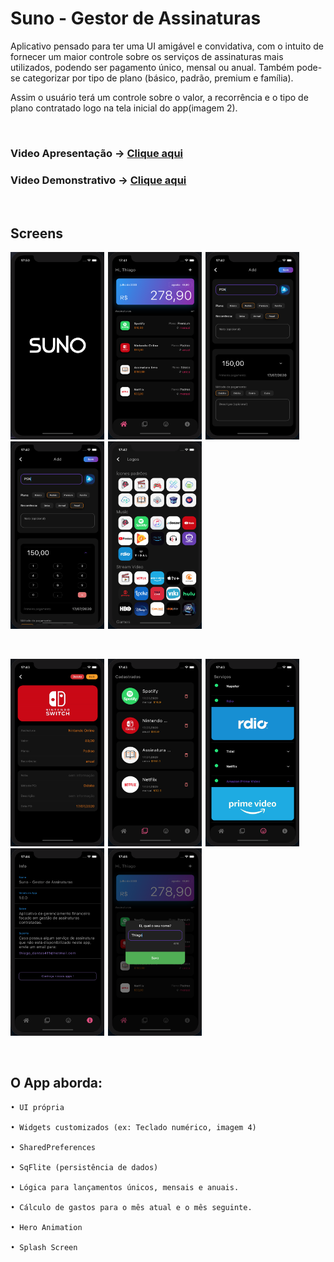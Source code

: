 # Suno - Gestor de Assinaturas
 
Aplicativo pensado para ter uma UI amigável e convidativa, com o intuito de fornecer um maior controle sobre os serviços de assinaturas mais utilizados,
podendo ser pagamento único, mensal ou anual. Também pode-se categorizar por tipo de plano (básico, padrão, premium e família).

Assim o usuário terá um controle sobre o valor, a recorrência e o tipo de plano contratado logo na tela inicial do app(imagem 2).

<br>

 ### Video Apresentação -> [Clique aqui](https://youtu.be/KplxbhvhmD8)
 ### Video Demonstrativo -> [Clique aqui](https://youtu.be/W5Opl8kqHBI)
 

<br>

 ## Screens

<div align="left"> 
 
 <img  width="150" height="300" src="suno/prints/print_0.png"><span style="padding-left:2px"></span>
 <img  width="150" height="300" src="suno/prints/print_1.png"><span style="padding-left:2px"></span>
 <img  width="150" height="300" src="suno/prints/print_2.png"><span style="padding-left:2px"></span>
 <img  width="150" height="300" src="suno/prints/print_3.png"><span style="padding-left:2px"></span>
 <img  width="150" height="300" src="suno/prints/print_4.png"><span style="padding-left:2px"></span>
 
</div>

<br>
 
<div align="left">
 
 
 <img  width="150" height="300" src="suno/prints/print_5.png"><span style="padding-left:2px"></span> 
 <img  width="150" height="300" src="suno/prints/print_6.png"><span style="padding-left:2px"></span>
 <img  width="150" height="300" src="suno/prints/print_7.png"><span style="padding-left:2px"></span>
 <img  width="150" height="300" src="suno/prints/print_8.png"><span style="padding-left:2px"></span>
 <img  width="150" height="300" src="suno/prints/print_9.png"><span style="padding-left:2px"></span>
 
</div>

<br>

 ## O App aborda:

    • UI própria
  
    • Widgets customizados (ex: Teclado numérico, imagem 4)
    
    • SharedPreferences
  
    • SqFlite (persistência de dados)
  
    • Lógica para lançamentos únicos, mensais e anuais.
    
    • Cálculo de gastos para o mês atual e o mês seguinte.
    
    • Hero Animation
    
    • Splash Screen
    
    
